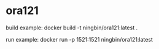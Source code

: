 # ora121
build example: 
docker build -t ningbin/ora121:latest .

run example: 
docker run -p 1521:1521 ningbin/ora121:latest

